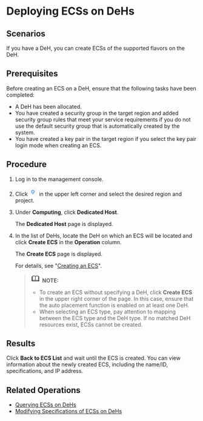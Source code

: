 # Deploying ECSs on DeHs<a name="EN-US_TOPIC_0046252763"></a>

## Scenarios<a name="section25191858103313"></a>

If you have a DeH, you can create ECSs of the supported flavors on the DeH.

## Prerequisites<a name="section68934418496"></a>

Before creating an ECS on a DeH, ensure that the following tasks have been completed:

-   A DeH has been allocated.
-   You have created a security group in the target region and added security group rules that meet your service requirements if you do not use the default security group that is automatically created by the system.
-   You have created a key pair in the target region if you select the key pair login mode when creating an ECS.

## Procedure<a name="section48682314158"></a>

1.  Log in to the management console.
2.  Click  ![](figures/9.png)  in the upper left corner and select the desired region and project.
3.  Under  **Computing**, click  **Dedicated Host**.

    The  **Dedicated Host**  page is displayed.

4.  In the list of DeHs, locate the DeH on which an ECS will be located and click  **Create ECS**  in the  **Operation**  column.

    The  **Create ECS**  page is displayed.

    For details, see "[Creating an ECS](https://docs.otc.t-systems.com/en-us/usermanual/ecs/en-us_topic_0021831611.html)".

    >![](public_sys-resources/icon-note.gif) **NOTE:**   
    >-   To create an ECS without specifying a DeH, click  **Create ECS**  in the upper right corner of the page. In this case, ensure that the auto placement function is enabled on at least one DeH.  
    >-   When selecting an ECS type, pay attention to mapping between the ECS type and the DeH type. If no matched DeH resources exist, ECSs cannot be created.  


## Results<a name="section1841119233819"></a>

Click  **Back to ECS List**  and wait until the ECS is created. You can view information about the newly created ECS, including the name/ID, specifications, and IP address.

## Related Operations<a name="section1011321010483"></a>

-   [Querying ECSs on DeHs](querying-ecss-on-dehs.md)
-   [Modifying Specifications of ECSs on DeHs](modifying-specifications-of-ecss-on-dehs.md)

